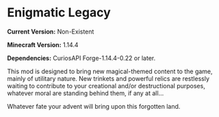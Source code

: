 # Enigmatic Legacy

**Current Version:** Non-Existent

**Minecraft Version:** 1.14.4

**Dependencies:** CuriosAPI Forge-1.14.4-0.22 or later.

This mod is designed to bring new magical-themed content to the game, mainly of utilitary nature. New trinkets and powerful relics are restlessly waiting to contribute to your creational and/or destructional purposes, whatever moral are standing behind them, if any at all...

Whatever fate your advent will bring upon this forgotten land.
